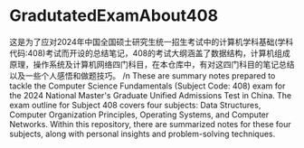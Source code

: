 # GradutatedExamAbout408
这是为了应对2024年中国全国硕士研究生统一招生考试中的计算机学科基础(学科代码:408)考试而开设的总结笔记，408的考试大纲涵盖了数据结构，计算机组成原理，操作系统及计算机网络四门科目，在本仓库中，有对这四门科目的笔记总结以及一些个人感悟和做题技巧。
/n 
These are summary notes prepared to tackle the Computer Science Fundamentals (Subject Code: 408) exam for the 2024 National Master's Graduate Unified Admissions Test in China. 
The exam outline for Subject 408 covers four subjects: Data Structures, Computer Organization Principles, Operating Systems, and Computer Networks. 
Within this repository, there are summarized notes for these four subjects, along with personal insights and problem-solving techniques.
